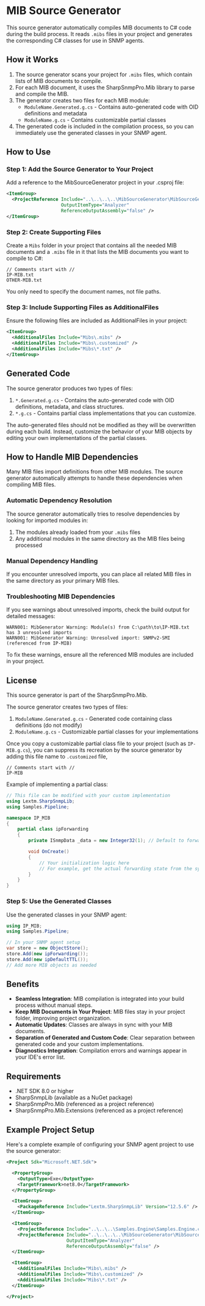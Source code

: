 # MIB Source Generator

This source generator automatically compiles MIB documents to C# code during the build process. It reads `.mibs` files in your project and generates the corresponding C# classes for use in SNMP agents.

## How it Works

1. The source generator scans your project for `.mibs` files, which contain lists of MIB documents to compile.
2. For each MIB document, it uses the SharpSnmpPro.Mib library to parse and compile the MIB.
3. The generator creates two files for each MIB module:
   - `ModuleName.Generated.g.cs` - Contains auto-generated code with OID definitions and metadata
   - `ModuleName.g.cs` - Contains customizable partial classes
4. The generated code is included in the compilation process, so you can immediately use the generated classes in your SNMP agent.

## How to Use

### Step 1: Add the Source Generator to Your Project

Add a reference to the MibSourceGenerator project in your .csproj file:

```xml
<ItemGroup>
  <ProjectReference Include="..\..\..\..\MibSourceGenerator\MibSourceGenerator.csproj" 
                    OutputItemType="Analyzer" 
                    ReferenceOutputAssembly="false" />
</ItemGroup>
```

### Step 2: Create Supporting Files

Create a `Mibs` folder in your project that contains all the needed MIB documents and a `.mibs` file in it that lists the MIB documents you want to compile to C#:

```
// Comments start with //
IP-MIB.txt
OTHER-MIB.txt
```

You only need to specify the document names, not file paths.

### Step 3: Include Supporting Files as AdditionalFiles

Ensure the following files are included as AdditionalFiles in your project:

```xml
<ItemGroup>
  <AdditionalFiles Include="Mibs\.mibs" />
  <AdditionalFiles Include="Mibs\.customized" />
  <AdditionalFiles Include="Mibs\*.txt" />
</ItemGroup>
```

## Generated Code

The source generator produces two types of files:

1. `*.Generated.g.cs` - Contains the auto-generated code with OID definitions, metadata, and class structures.
2. `*.g.cs` - Contains partial class implementations that you can customize.

The auto-generated files should not be modified as they will be overwritten during each build. Instead, customize the behavior of your MIB objects by editing your own implementations of the partial classes.

## How to Handle MIB Dependencies

Many MIB files import definitions from other MIB modules. The source generator automatically attempts to handle these dependencies when compiling MIB files.

### Automatic Dependency Resolution

The source generator automatically tries to resolve dependencies by looking for imported modules in:

1. The modules already loaded from your `.mibs` files
2. Any additional modules in the same directory as the MIB files being processed

### Manual Dependency Handling

If you encounter unresolved imports, you can place all related MIB files in the same directory as your primary MIB files.

### Troubleshooting MIB Dependencies

If you see warnings about unresolved imports, check the build output for detailed messages:

```
WARN001: MibGenerator Warning: Module(s) from C:\path\to\IP-MIB.txt has 3 unresolved imports
WARN001: MibGenerator Warning: Unresolved import: SNMPv2-SMI (referenced from IP-MIB)
```

To fix these warnings, ensure all the referenced MIB modules are included in your project.

## License

This source generator is part of the SharpSnmpPro.Mib.

The source generator creates two types of files:

1. `ModuleName.Generated.g.cs` - Generated code containing class definitions (do not modify)
2. `ModuleName.g.cs` - Customizable partial classes for your implementations

Once you copy a customizable partial class file to your project (such as `IP-MIB.g.cs`), you can suppress its recreation by the source generator by adding this file name to `.customized` file,

```
// Comments start with //
IP-MIB
```

Example of implementing a partial class:

```csharp
// This file can be modified with your custom implementation
using Lextm.SharpSnmpLib;
using Samples.Pipeline;

namespace IP_MIB
{
    partial class ipForwarding
    {
        private ISnmpData _data = new Integer32(1); // Default to forwarding enabled

        void OnCreate()
        {
            // Your initialization logic here
            // For example, get the actual forwarding state from the system
        }
    }
}
```

### Step 5: Use the Generated Classes

Use the generated classes in your SNMP agent:

```csharp
using IP_MIB;
using Samples.Pipeline;

// In your SNMP agent setup
var store = new ObjectStore();
store.Add(new ipForwarding());
store.Add(new ipDefaultTTL());
// Add more MIB objects as needed
```

## Benefits

- **Seamless Integration**: MIB compilation is integrated into your build process without manual steps.
- **Keep MIB Documents in Your Project**: MIB files stay in your project folder, improving project organization.
- **Automatic Updates**: Classes are always in sync with your MIB documents.
- **Separation of Generated and Custom Code**: Clear separation between generated code and your custom implementations.
- **Diagnostics Integration**: Compilation errors and warnings appear in your IDE's error list.

## Requirements

- .NET SDK 8.0 or higher
- SharpSnmpLib (available as a NuGet package)
- SharpSnmpPro.Mib (referenced as a project reference)
- SharpSnmpPro.Mib.Extensions (referenced as a project reference)

## Example Project Setup

Here's a complete example of configuring your SNMP agent project to use the source generator:

```xml
<Project Sdk="Microsoft.NET.Sdk">

  <PropertyGroup>
    <OutputType>Exe</OutputType>
    <TargetFramework>net8.0</TargetFramework>
  </PropertyGroup>

  <ItemGroup>
    <PackageReference Include="Lextm.SharpSnmpLib" Version="12.5.6" />
  </ItemGroup>

  <ItemGroup>
    <ProjectReference Include="..\..\..\Samples.Engine\Samples.Engine.csproj" />
    <ProjectReference Include="..\..\..\..\MibSourceGenerator\MibSourceGenerator.csproj" 
                      OutputItemType="Analyzer" 
                      ReferenceOutputAssembly="false" />
  </ItemGroup>

  <ItemGroup>
    <AdditionalFiles Include="Mibs\.mibs" />
    <AdditionalFiles Include="Mibs\.customized" />
    <AdditionalFiles Include="Mibs\*.txt" />
  </ItemGroup>

</Project>
```
